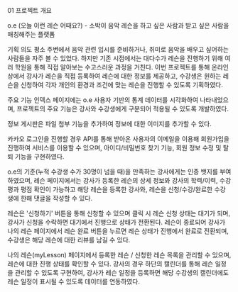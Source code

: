01 프로젝트 개요

o.e (오늘 이런 레슨 어때요?) - 소박이
음악 레슨을 하고 싶은 사람과 받고 싶은 사람을 매칭해주는 플랫폼

기획 의도
평소 주변에서 음악 관련 입시를 준비하거나, 취미로 음악을 배우고 싶어하는 사람들을 자주 볼 수 있었다.
하지만 기존 시점에서는 대다수가 레슨을 진행하기 위해 여러 학원을 통해 직접 알아보는 수고스러운 과정을 거친다.
이번 프로젝트를 통해 온라인상에서 강사가 레슨을 직접 등록하여 레슨에 대한 정보를 제공하고, 수강생은 원하는 레슨을 신청하여
각자 개인의 환경과 조건에 맞는 레슨을 진행할 수 있도록 기획하였다.

주요 기능
인덱스 페이지에는  o.e 사용자 기반의 통계 데이터를 시각화하여 나타내었으며, 프로젝트의 주요 기능은 강사와 수강생에게 구분되어 적용될 수 있도록 개발하였다.

정보 게시판은 파일 첨부 기능을 추가하여 정보에 대한 이미지를 추가할 수 있다.

카카오 로그인을 진행할 경우 API를 통해 받아온 사용자의 이메일을 이용해 회원가입을 진행하여 서비스를 이용할 수 있으며,
아이디/비밀번호 찾기 기능, 회원 정보 수정 및 탈퇴 기능을 구현하였다.

o.e의 기준(누적 수강생 수가 30명이 넘을 때)을 만족하는 강사에게는 인증 뱃지를 부여하였으며,
레슨 페이지에서는 강사가 등록한 레슨의 상세 정보와 강사의 학력/이력, 수강평과 평점 확인이 가능하고 해당 레슨을 등록한 강사와, 레슨을 신청/수강/완료한 수강생에 한해 댓글을 작성할 수 있다.

레슨은 '신청하기' 버튼을 통해 신청할 수 있으며 클릭 시 레슨 신청 상태는 대기가 되며, 강사가 신청을 수락하면 대기에서 진행으로 상태가 전환된다.
레슨이 종료되어 강사가 나의 레슨 페이지에서 레슨 완료 버튼을 누르면 레슨 상태가 진행에서 완료로 전환되며, 수강생은 해당 레슨에 대한 리뷰를 남길 수 있다.

나의 레슨(myLesson) 페이지에서 등록한 레슨 / 신청한 레슨 목록을 관리할 수 있으며, 레슨에 대한 진행 상태를 확인할 수 있다.
강사의 경우 하단의 캘린더를 통해 레슨 일정을 관리할 수 있도록 구현하여, 강사가 레슨 일정을 등록하면 해당 수강생의 캘린더에도 레슨 일정이 표시될 수 있도록 데이터를 연동하였다.
